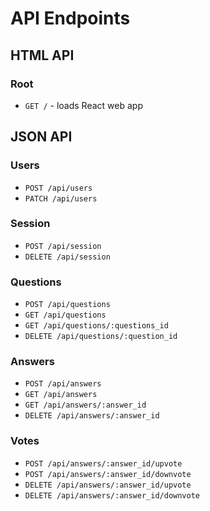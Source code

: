 # API Endpoints

## HTML API

### Root

- `GET /` - loads React web app

## JSON API

### Users

- `POST /api/users`
- `PATCH /api/users`

### Session

- `POST /api/session`
- `DELETE /api/session`

### Questions
- `POST /api/questions`
- `GET /api/questions`
- `GET /api/questions/:questions_id`
- `DELETE /api/questions/:question_id`

### Answers
- `POST /api/answers`
- `GET /api/answers`
- `GET /api/answers/:answer_id`
- `DELETE /api/answers/:answer_id`

### Votes
- `POST /api/answers/:answer_id/upvote`
- `POST /api/answers/:answer_id/downvote`
- `DELETE /api/answers/:answer_id/upvote`
- `DELETE /api/answers/:answer_id/downvote`
